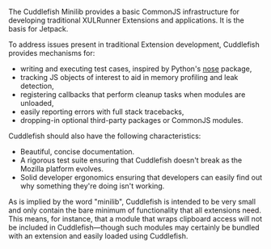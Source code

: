 The Cuddlefish Minilib provides a basic CommonJS infrastructure for
developing traditional XULRunner Extensions and applications. It is
the basis for Jetpack.

To address issues present in traditional Extension development,
Cuddlefish provides mechanisms for:

* writing and executing test cases, inspired by Python's [nose]
  package,
* tracking JS objects of interest to aid in memory profiling and leak
  detection,
* registering callbacks that perform cleanup tasks when modules are
  unloaded,
* easily reporting errors with full stack tracebacks,
* dropping-in optional third-party packages or CommonJS modules.

Cuddlefish should also have the following characteristics:

* Beautiful, concise documentation.
* A rigorous test suite ensuring that Cuddlefish doesn't break as the
  Mozilla platform evolves.
* Solid developer ergonomics ensuring that developers can easily find
  out why something they're doing isn't working.

As is implied by the word "minilib", Cuddlefish is intended to be very
small and only contain the bare minimum of functionality that all
extensions need. This means, for instance, that a module that wraps
clipboard access will not be included in Cuddlefish&mdash;though such
modules may certainly be bundled with an extension and easily loaded
using Cuddlefish.

  [nose]: http://code.google.com/p/python-nose/
